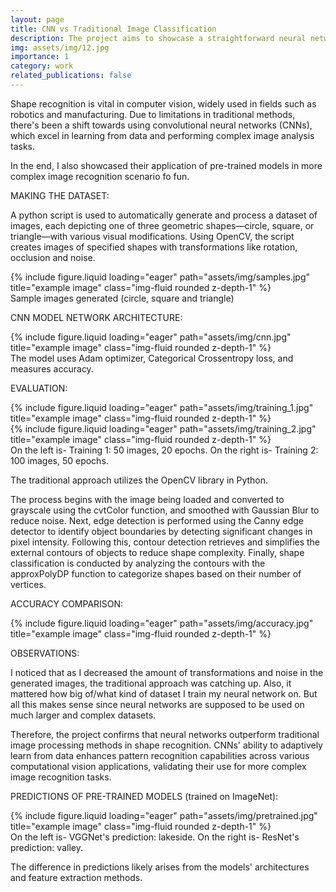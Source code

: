 ```yaml
---
layout: page
title: CNN vs Traditional Image Classification
description: The project aims to showcase a straightforward neural network for basic geometric shape classification and how it compares with traditional image processing methods, highlighting the potential of neural networks in real-world scenarios.
img: assets/img/12.jpg
importance: 1
category: work
related_publications: false
---
```


Shape recognition is vital in computer vision, widely used in fields such as robotics and manufacturing. Due to limitations in traditional methods, there's been a shift towards using convolutional neural networks (CNNs), which excel in learning from data and performing complex image analysis tasks.

In the end, I also showcased their application of pre-trained models in more complex image recognition scenario fo fun.

MAKING THE DATASET:

A python script is used to automatically generate and process a dataset of images, each depicting one of three geometric shapes—circle, square, or triangle—with various visual modifications. Using OpenCV, the script creates images of specified shapes with transformations like rotation, occlusion and noise.

<div class="row">
    <div class="col-sm mt-3 mt-md-0">
        {% include figure.liquid loading="eager" path="assets/img/samples.jpg" title="example image" class="img-fluid rounded z-depth-1" %}
    </div>
</div>
<div class="caption">
    Sample images generated (circle, square and triangle)
</div>

CNN MODEL NETWORK ARCHITECTURE:

<div class="row">
    <div class="col-sm mt-3 mt-md-0">
        {% include figure.liquid loading="eager" path="assets/img/cnn.jpg" title="example image" class="img-fluid rounded z-depth-1" %}
    </div>
</div>
<div class="caption">
    The model uses Adam optimizer, Categorical Crossentropy loss, and measures accuracy.
</div>

EVALUATION:

<div class="row">
    <div class="col-sm mt-3 mt-md-0">
        {% include figure.liquid loading="eager" path="assets/img/training_1.jpg" title="example image" class="img-fluid rounded z-depth-1" %}
    </div>
    <div class="col-sm mt-3 mt-md-0">
        {% include figure.liquid loading="eager" path="assets/img/training_2.jpg" title="example image" class="img-fluid rounded z-depth-1" %}
    </div>
</div>
<div class="caption">
    On the left is- Training 1: 50 images, 20 epochs. On the right is- Training 2: 100 images, 50 epochs.
</div>

The traditional approach utilizes the OpenCV library in Python.

The process begins with the image being loaded and converted to grayscale using the cvtColor function, and smoothed with Gaussian Blur to reduce noise. Next, edge detection is performed using the Canny edge detector to identify object boundaries by detecting significant changes in pixel intensity. Following this, contour detection retrieves and simplifies the external contours of objects to reduce shape complexity. Finally, shape classification is conducted by analyzing the contours with the approxPolyDP function to categorize shapes based on their number of vertices.

ACCURACY COMPARISON:

<div class="row">
    <div class="col-sm mt-3 mt-md-0">
        {% include figure.liquid loading="eager" path="assets/img/accuracy.jpg" title="example image" class="img-fluid rounded z-depth-1" %}
    </div>
</div>

OBSERVATIONS:

I noticed that as I decreased the amount of transformations and noise in the generated images, the traditional approach was catching up. Also, it mattered how big of/what kind of dataset I train my neural network on. But all this makes sense since neural networks are supposed to be used on much larger and complex datasets.

Therefore, the project confirms that neural networks outperform traditional image processing methods in shape recognition. CNNs' ability to adaptively learn from data enhances pattern recognition capabilities across various computational vision applications, validating their use for more complex image recognition tasks.


PREDICTIONS OF PRE-TRAINED MODELS (trained on ImageNet):

<div class="row">
    <div class="col-sm mt-3 mt-md-0">
        {% include figure.liquid loading="eager" path="assets/img/pretrained.jpg" title="example image" class="img-fluid rounded z-depth-1" %}
    </div>
</div>
<div class="caption">
    On the left is- VGGNet's prediction: lakeside. On the right is- ResNet's prediction: valley.
</div>

The difference in predictions likely arises from the models' architectures and feature extraction methods.

